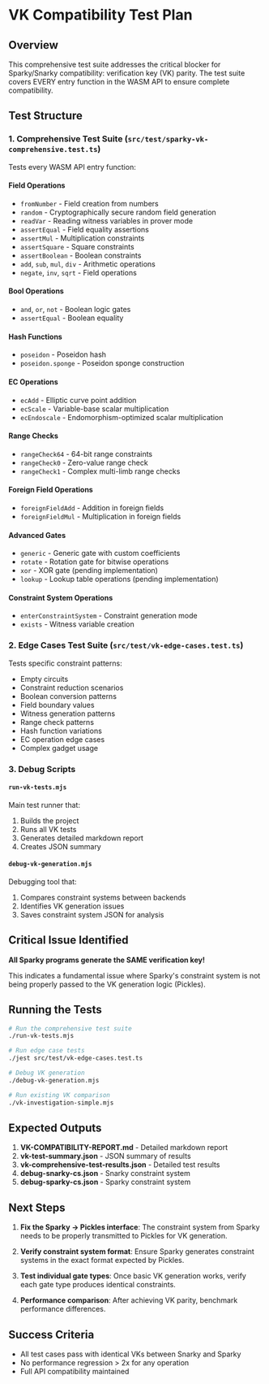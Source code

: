 # VK Compatibility Test Plan

## Overview
This comprehensive test suite addresses the critical blocker for Sparky/Snarky compatibility: verification key (VK) parity. The test suite covers EVERY entry function in the WASM API to ensure complete compatibility.

## Test Structure

### 1. Comprehensive Test Suite (`src/test/sparky-vk-comprehensive.test.ts`)
Tests every WASM API entry function:

#### Field Operations
- `fromNumber` - Field creation from numbers
- `random` - Cryptographically secure random field generation
- `readVar` - Reading witness variables in prover mode
- `assertEqual` - Field equality assertions
- `assertMul` - Multiplication constraints
- `assertSquare` - Square constraints
- `assertBoolean` - Boolean constraints
- `add`, `sub`, `mul`, `div` - Arithmetic operations
- `negate`, `inv`, `sqrt` - Field operations

#### Bool Operations
- `and`, `or`, `not` - Boolean logic gates
- `assertEqual` - Boolean equality

#### Hash Functions
- `poseidon` - Poseidon hash
- `poseidon.sponge` - Poseidon sponge construction

#### EC Operations
- `ecAdd` - Elliptic curve point addition
- `ecScale` - Variable-base scalar multiplication
- `ecEndoscale` - Endomorphism-optimized scalar multiplication

#### Range Checks
- `rangeCheck64` - 64-bit range constraints
- `rangeCheck0` - Zero-value range check
- `rangeCheck1` - Complex multi-limb range checks

#### Foreign Field Operations
- `foreignFieldAdd` - Addition in foreign fields
- `foreignFieldMul` - Multiplication in foreign fields

#### Advanced Gates
- `generic` - Generic gate with custom coefficients
- `rotate` - Rotation gate for bitwise operations
- `xor` - XOR gate (pending implementation)
- `lookup` - Lookup table operations (pending implementation)

#### Constraint System Operations
- `enterConstraintSystem` - Constraint generation mode
- `exists` - Witness variable creation

### 2. Edge Cases Test Suite (`src/test/vk-edge-cases.test.ts`)
Tests specific constraint patterns:

- Empty circuits
- Constraint reduction scenarios
- Boolean conversion patterns
- Field boundary values
- Witness generation patterns
- Range check patterns
- Hash function variations
- EC operation edge cases
- Complex gadget usage

### 3. Debug Scripts

#### `run-vk-tests.mjs`
Main test runner that:
1. Builds the project
2. Runs all VK tests
3. Generates detailed markdown report
4. Creates JSON summary

#### `debug-vk-generation.mjs`
Debugging tool that:
1. Compares constraint systems between backends
2. Identifies VK generation issues
3. Saves constraint system JSON for analysis

## Critical Issue Identified

**All Sparky programs generate the SAME verification key!**

This indicates a fundamental issue where Sparky's constraint system is not being properly passed to the VK generation logic (Pickles).

## Running the Tests

```bash
# Run the comprehensive test suite
./run-vk-tests.mjs

# Run edge case tests
./jest src/test/vk-edge-cases.test.ts

# Debug VK generation
./debug-vk-generation.mjs

# Run existing VK comparison
./vk-investigation-simple.mjs
```

## Expected Outputs

1. **VK-COMPATIBILITY-REPORT.md** - Detailed markdown report
2. **vk-test-summary.json** - JSON summary of results
3. **vk-comprehensive-test-results.json** - Detailed test results
4. **debug-snarky-cs.json** - Snarky constraint system
5. **debug-sparky-cs.json** - Sparky constraint system

## Next Steps

1. **Fix the Sparky → Pickles interface**: The constraint system from Sparky needs to be properly transmitted to Pickles for VK generation.

2. **Verify constraint system format**: Ensure Sparky generates constraint systems in the exact format expected by Pickles.

3. **Test individual gate types**: Once basic VK generation works, verify each gate type produces identical constraints.

4. **Performance comparison**: After achieving VK parity, benchmark performance differences.

## Success Criteria

- All test cases pass with identical VKs between Snarky and Sparky
- No performance regression > 2x for any operation
- Full API compatibility maintained